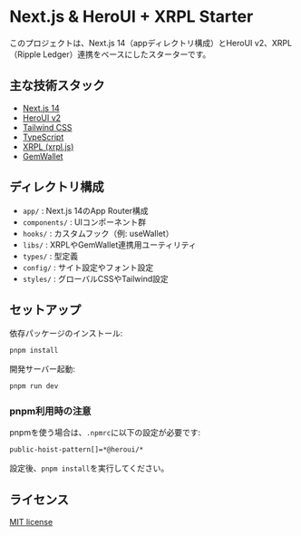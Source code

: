 # Next.js & HeroUI + XRPL Starter

このプロジェクトは、Next.js 14（appディレクトリ構成）とHeroUI v2、XRPL（Ripple Ledger）連携をベースにしたスターターです。

## 主な技術スタック

- [Next.js 14](https://nextjs.org/docs/getting-started)
- [HeroUI v2](https://heroui.com/)
- [Tailwind CSS](https://tailwindcss.com/)
- [TypeScript](https://www.typescriptlang.org/)
- [XRPL (xrpl.js)](https://github.com/XRPLF/xrpl.js#readme)
- [GemWallet](https://gemwallet.app/docs/user-guide/introduction)

## ディレクトリ構成

- `app/`         : Next.js 14のApp Router構成
- `components/`  : UIコンポーネント群
- `hooks/`       : カスタムフック（例: useWallet）
- `libs/`        : XRPLやGemWallet連携用ユーティリティ
- `types/`       : 型定義
- `config/`      : サイト設定やフォント設定
- `styles/`      : グローバルCSSやTailwind設定

## セットアップ

依存パッケージのインストール:

```bash
pnpm install
```

開発サーバー起動:

```bash
pnpm run dev
```

### pnpm利用時の注意

pnpmを使う場合は、`.npmrc`に以下の設定が必要です:

```bash
public-hoist-pattern[]=*@heroui/*
```

設定後、`pnpm install`を実行してください。

## ライセンス

[MIT license](./LICENSE)

